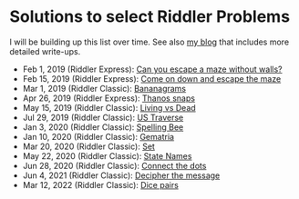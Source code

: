 # Solutions to select Riddler Problems

I will be building up this list over time. See also [my blog](https://laurentlessard.com/bookproofs/) that includes more detailed write-ups.

- Feb 1, 2019 (Riddler Express): [Can you escape a maze without walls?](https://github.com/LaurentLessard/Riddler538/blob/master/lettermaze.ipynb)
- Feb 15, 2019 (Riddler Express): [Come on down and escape the maze](https://github.com/LaurentLessard/Riddler538/blob/master/maze_escape.ipynb)
- Mar 1, 2019 (Riddler Classic): [Bananagrams](https://github.com/LaurentLessard/Riddler538/blob/master/bananagrams.ipynb)
- Apr 26, 2019 (Riddler Express): [Thanos snaps](https://github.com/LaurentLessard/Riddler538/blob/master/thanos.ipynb)
- May 15, 2019 (Riddler Classic): [Living vs Dead](https://github.com/LaurentLessard/Riddler538/blob/master/deadvsliving.ipynb)
- Jul 29, 2019 (Riddler Classic): [US Traverse](https://github.com/LaurentLessard/Riddler538/blob/master/us_traverse.ipynb)
- Jan 3, 2020 (Riddler Classic): [Spelling Bee](https://github.com/LaurentLessard/Riddler538/blob/master/spellingbee.ipynb)
- Jan 10, 2020 (Riddler Classic): [Gematria](https://github.com/LaurentLessard/Riddler538/blob/master/gematria.ipynb)
- Mar 20, 2020 (Riddler Classic): [Set](https://github.com/LaurentLessard/Riddler538/blob/master/set.ipynb)
- May 22, 2020 (Riddler Classic): [State Names](https://github.com/LaurentLessard/Riddler538/blob/master/state_names.ipynb)
- Jun 28, 2020 (Riddler Classic): [Connect the dots](https://github.com/LaurentLessard/Riddler538/blob/master/connect_the_dots.ipynb)
- Jun 4, 2021 (Riddler Classic): [Decipher the message](https://github.com/LaurentLessard/Riddler538/blob/master/topology_words.ipynb)
- Mar 12, 2022 (Riddler Classic): [Dice pairs](https://github.com/LaurentLessard/Riddler538/blob/master/dice_pairs.ipynb)